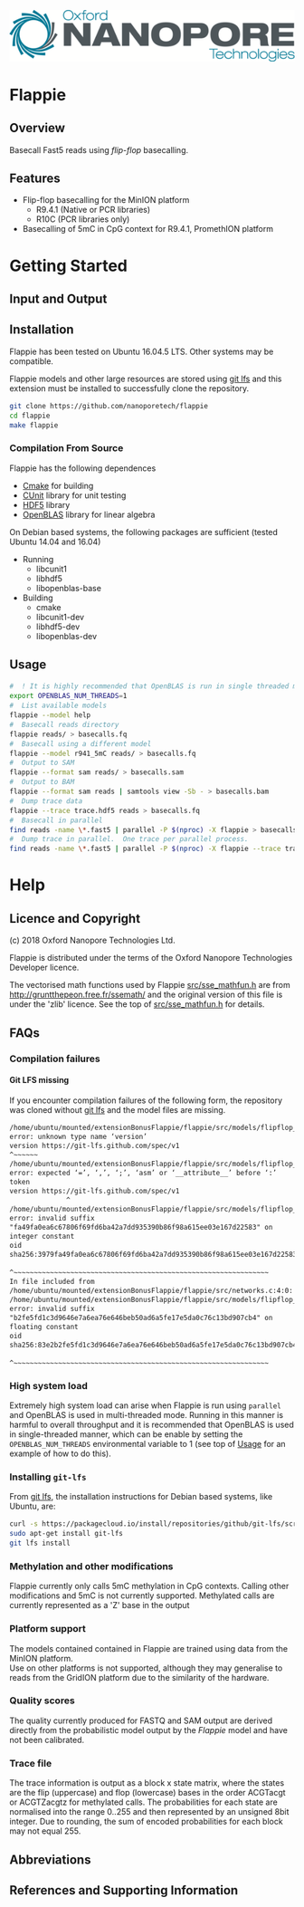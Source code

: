 ![Oxford Nanopore Technologies logo](images/ONT_logo_590x106.png)


# Flappie

## Overview

Basecall Fast5 reads using _flip-flop_ basecalling.  

## Features

* Flip-flop basecalling for the MinION platform
  * R9.4.1 (Native or PCR libraries)
  * R10C (PCR libraries only)
* Basecalling of 5mC in CpG context for R9.4.1, PromethION platform

# Getting Started

## Input and Output

## Installation
Flappie has been tested on Ubuntu 16.04.5 LTS.  Other systems may be compatible.

Flappie models and other large resources are stored using [git lfs](https://git-lfs.github.com/) and this extension must be installed to successfully clone the repository.

```bash
git clone https://github.com/nanoporetech/flappie
cd flappie
make flappie
```

### Compilation From Source
Flappie has the following dependences
* [Cmake](https://cmake.org/) for building
* [CUnit](http://cunit.sourceforge.net/) library for unit testing
* [HDF5](https://www.hdfgroup.org/) library
* [OpenBLAS](https://www.openblas.net/) library for linear algebra


On Debian based systems, the following packages are sufficient (tested Ubuntu 14.04 and 16.04)
* Running
  * libcunit1
  * libhdf5
  * libopenblas-base
* Building
  * cmake
  * libcunit1-dev
  * libhdf5-dev
  * libopenblas-dev


## Usage

```bash
#  ! It is highly recommended that OpenBLAS is run in single threaded mode
export OPENBLAS_NUM_THREADS=1
#  List available models
flappie --model help
#  Basecall reads directory
flappie reads/ > basecalls.fq
#  Basecall using a different model
flappie --model r941_5mC reads/ > basecalls.fq
#  Output to SAM
flappie --format sam reads/ > basecalls.sam
#  Output to BAM
flappie --format sam reads | samtools view -Sb - > basecalls.bam
#  Dump trace data
flappie --trace trace.hdf5 reads > basecalls.fq
#  Basecall in parallel
find reads -name \*.fast5 | parallel -P $(nproc) -X flappie > basecalls.fq
#  Dump trace in parallel.  One trace per parallel process.
find reads -name \*.fast5 | parallel -P $(nproc) -X flappie --trace trace_{%}.hdf5 {} > basecalls.fq
```

# Help

## Licence and Copyright
(c) 2018 Oxford Nanopore Technologies Ltd.

Flappie is distributed under the terms of the Oxford Nanopore Technologies Developer licence.


The vectorised math functions used by Flappie [src/sse_mathfun.h](src/sse_mathfun.h) are from
http://gruntthepeon.free.fr/ssemath/ and the original version of this file is
under the 'zlib' licence.  See the top of [src/sse_mathfun.h](src/sse_mathfun.h) for details.


## FAQs

###  Compilation failures

####  Git LFS missing
If you encounter compilation failures of the following form, the repository was cloned without [git lfs](https://git-lfs.github.com/) and the model files are missing.
```
/home/ubuntu/mounted/extensionBonusFlappie/flappie/src/models/flipflop_r941native.h:1:1: error: unknown type name ‘version’
version https://git-lfs.github.com/spec/v1
^~~~~~~
/home/ubuntu/mounted/extensionBonusFlappie/flappie/src/models/flipflop_r941native.h:1:14: error: expected ‘=’, ‘,’, ‘;’, ‘asm’ or ‘__attribute__’ before ‘:’ token
version https://git-lfs.github.com/spec/v1
              ^
/home/ubuntu/mounted/extensionBonusFlappie/flappie/src/models/flipflop_r941native.h:2:12: error: invalid suffix "fa49fa0ea6c67806f69fd6ba42a7dd935390b86f98a615ee03e167d22583" on integer constant
oid sha256:3979fa49fa0ea6c67806f69fd6ba42a7dd935390b86f98a615ee03e167d22583
            ^~~~~~~~~~~~~~~~~~~~~~~~~~~~~~~~~~~~~~~~~~~~~~~~~~~~~~~~~~~~~~~~
In file included from /home/ubuntu/mounted/extensionBonusFlappie/flappie/src/networks.c:4:0:
/home/ubuntu/mounted/extensionBonusFlappie/flappie/src/models/flipflop_r10Cpcr.h:2:12: error: invalid suffix "b2fe5fd1c3d9646e7a6ea76e646beb50ad6a5fe17e5da0c76c13bd907cb4" on floating constant
oid sha256:83e2b2fe5fd1c3d9646e7a6ea76e646beb50ad6a5fe17e5da0c76c13bd907cb4
            ^~~~~~~~~~~~~~~~~~~~~~~~~~~~~~~~~~~~~~~~~~~~~~~~~~~~~~~~~~~~~~~~
```

###  High system load
Extremely high system load can arise when Flappie is run using `parallel` and OpenBLAS is used in multi-threaded mode.  Running in this manner is harmful to overall throughput and it is recommended that OpenBLAS is used in single-threaded manner, which can be enable by setting the `OPENBLAS_NUM_THREADS` environmental variable to 1 (see top of [Usage](#usage) for an example of how to do this).


###  Installing `git-lfs`
From [git lfs](https://git-lfs.github.com/), the installation instructions for Debian based systems, like Ubuntu, are: 
```bash Ubuntu
curl -s https://packagecloud.io/install/repositories/github/git-lfs/script.deb.sh | sudo bash
sudo apt-get install git-lfs
git lfs install
```

###  Methylation and other modifications
Flappie currently only calls 5mC methylation in CpG contexts.  Calling other modifications and 5mC is not currently supported.  Methylated calls are currently represented as a 'Z' base in the output

###  Platform support
The models contained contained in Flappie are trained using data from the MinION platform.  
Use on other platforms is not supported, although they may generalise to reads from the 
GridION platform due to the similarity of the hardware.

### Quality scores
The quality currently produced for FASTQ and SAM output are derived directly from the probabilistic model output by the _Flappie_ model and have not been calibrated.

### Trace file
The trace information is output as a block x state matrix, where the states are the flip (uppercase) and flop (lowercase) bases in the order ACGTacgt or ACGTZacgtz for methylated calls.  The probabilities for each state are normalised into the range 0..255 and then represented by an unsigned 8bit integer.  Due to rounding, the sum of encoded probabilities for each block may not equal 255.

## Abbreviations

## References and Supporting Information

